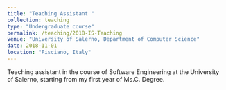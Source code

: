```yaml
---
title: "Teaching Assistant "
collection: teaching
type: "Undergraduate course"
permalink: /teaching/2018-IS-Teaching
venue: "University of Salerno, Department of Computer Science"
date: 2018-11-01
location: "Fisciano, Italy"
---
```


Teaching assistant in the course of Software Engineering at the University of Salerno, starting from my first year of Ms.C. Degree.
